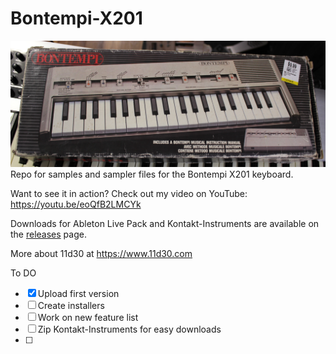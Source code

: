 # Bontempi-X201
![Photo of Bontempi X201 Box](/photos/IMG_7233.JPG)
Repo for samples and sampler files for the Bontempi X201 keyboard.

Want to see it in action? Check out my video on YouTube:
https://youtu.be/eoQfB2LMCYk

Downloads for Ableton Live Pack and Kontakt-Instruments are available on the [releases](/releases) page.

More about 11d30 at https://www.11d30.com


To DO
- [x] Upload first version
- [ ] Create installers 
- [ ] Work on new feature list
- [ ] Zip Kontakt-Instruments for easy downloads
- [ ] 


